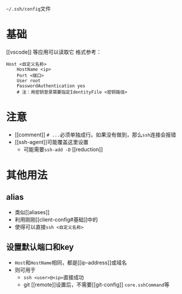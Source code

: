 `~/.ssh/config`文件
# 基础
[[vscode]] 等应用可以读取它
格式参考：
```text
Host <自定义名称>
    HostName <ip>
    Port <端口>
    User root
    PasswordAuthentication yes
    # 注：用密钥登录需要指定IdentityFile <密钥路径>
```
# 注意
- [[comment]] `# ...`必须单独成行。如果没有做到，那么`ssh`连接会报错
- [[ssh-agent]]可能覆盖这里设置
  - 可能需要`ssh-add -D` [[reduction]]
# 其他用法
## alias
- 类似[[aliases]]
- 利用刚刚[[client-config#基础]]中的
- 使得可以直接`ssh <自定义名称>`
## 设置默认端口和key
- `Host`和`HostName`相同，都是[[ip-address]]或域名
- 则可用于
  - `ssh <user>@<ip>`直接成功
  - git [[remote]]设置后，不需要[[git-config]] `core.sshCommand`等
